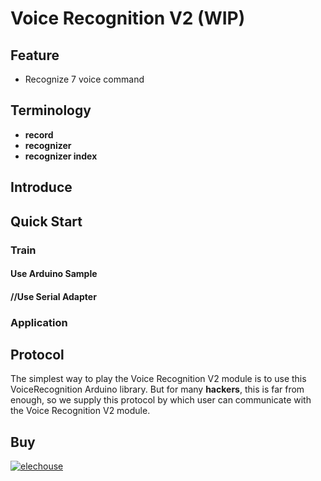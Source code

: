 # Voice Recognition V2 **(WIP)**

## Feature
- Recognize 7 voice command 
## Terminology
- **record**
- **recognizer**
- **recognizer index**

## Introduce

## Quick Start

### Train

#### Use Arduino Sample

#### //Use Serial Adapter

### Application

## Protocol
The simplest way to play the Voice Recognition V2 module is to use this VoiceRecognition Arduino library. But for many **hackers**, this is far from enough, so we supply this protocol by which user can communicate with the Voice Recognition V2 module.



## **Buy** ##
[![elechouse](https://raw.github.com/elechouse/CarDriverShield/master/image/elechouse.png)](http://www.elechouse.com) 